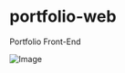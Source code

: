 # portfolio-web



 Portfolio Front-End



![Image](https://user-images.githubusercontent.com/124521487/218125281-cff87bf5-8c30-4990-800a-61d00315eb7f.png)
